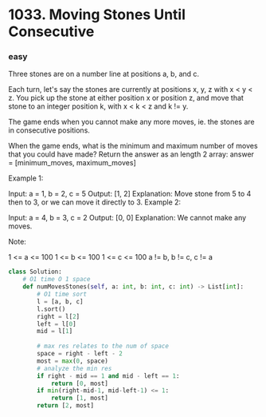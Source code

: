 # 1033. Moving Stones Until Consecutive
### easy
Three stones are on a number line at positions a, b, and c.

Each turn, let's say the stones are currently at positions x, y, z with x < y < z.  You pick up the stone at either position x or position z, and move that stone to an integer position k, with x < k < z and k != y.

The game ends when you cannot make any more moves, ie. the stones are in consecutive positions.

When the game ends, what is the minimum and maximum number of moves that you could have made?  Return the answer as an length 2 array: answer = [minimum_moves, maximum_moves]

 

Example 1:

Input: a = 1, b = 2, c = 5
Output: [1, 2]
Explanation: Move stone from 5 to 4 then to 3, or we can move it directly to 3.
Example 2:

Input: a = 4, b = 3, c = 2
Output: [0, 0]
Explanation: We cannot make any moves.
 

Note:

1 <= a <= 100
1 <= b <= 100
1 <= c <= 100
a != b, b != c, c != a

```python
class Solution:
    # O1 time O 1 space
    def numMovesStones(self, a: int, b: int, c: int) -> List[int]:
        # O1 time sort
        l = [a, b, c]
        l.sort()
        right = l[2]
        left = l[0]
        mid = l[1]
        
        # max res relates to the num of space
        space = right - left - 2
        most = max(0, space)
        # analyze the min res
        if right - mid == 1 and mid - left == 1:
            return [0, most]
        if min(right-mid-1, mid-left-1) <= 1:
            return [1, most]
        return [2, most]
```